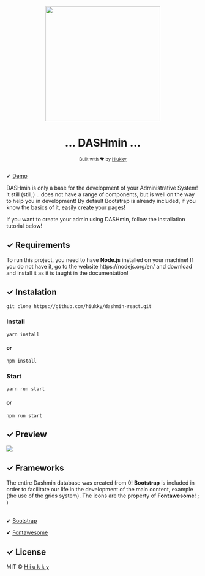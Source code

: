 <div align="center">
    <img src="https://github.com/hiukky/dashmin-react/blob/master/logo.png" width="300x300" height="300" />
    <h1> ... DASHmin ... </h1>
</div>

<div align="center">
  <sub>Built with ❤︎ by
  <a href="https://github.com/hiukky">Hiukky</a>
  <br><br>
</div>

<p>&#10004; <a href="https://hiukky.github.io/dashmin-react/"> Demo </a></p>

<div>
DASHmin is only a base for the development of your Administrative System! it still (still;) .. does not have a range of components, but is well on the way to help you in development! By default Bootstrap is already included, if you know the basics of it, easily create your pages!

If you want to create your admin using DASHmin, follow the installation tutorial below!
</div>

## &#10003; Requirements
<div>
To run this project, you need to have <strong>Node.js</strong> installed on your machine! If you do not have it, go to the website https://nodejs.org/en/ and download and install it as it is taught in the documentation!
</div>

## &#10003; Instalation
```
git clone https://github.com/hiukky/dashmin-react.git
```

### Install
```
yarn install
```
#### or
```
npm install
```

### Start
```
yarn run start
```
#### or
```
npm run start
```
## &#10003; Preview
<img src="https://github.com/hiukky/dashmin-react/blob/master/dashmin.png" />

## &#10003; Frameworks
<div>
The entire Dashmin database was created from 0! <strong>Bootstrap</strong> is included in order to facilitate our life in the development of the main content, example (the use of the grids system).
The icons are the property of <strong>Fontawesome</strong>! ; )
</div>
<br>
<p>&#10004; <a href="https://getbootstrap.com/"> Bootstrap </a></p>
<p>&#10004; <a href="https://fontawesome.com/"> Fontawesome </a></p>

## &#10003; License

MIT © [H i u k k y](https://github.com/hiukky)
